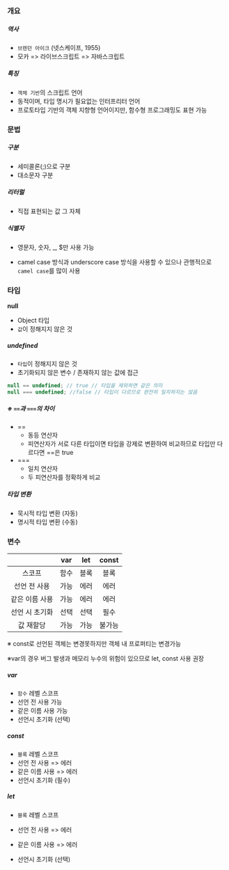 ### 개요

##### 역사

- `브렌던 아이크` (넷스케이프, 1955)
- 모카 => 라이브스크립트 => 자바스크립트

##### 특징

- `객체 기반`의 스크립트 언어
- 동적이며, 타입 명시가 필요없는 인터프리터 언어
- 프로토타입 기반의 객체 지향형 언어이지만, 함수형 프로그래밍도 표현 가능



### 문법

##### 구분

- 세미콜론(;)으로 구분
- 대소문자 구분

##### 리터럴

- 직접 표현되는 값 그 자체

##### 식별자

- 영문자, 숫자, _, $만 사용 가능

- camel case 방식과 underscore case 방식을 사용할 수 있으나 관행적으로 `camel case`를 많이 사용



### 타입

**null**

- Object 타입
-  `값`이 정해지지 않은 것

##### undefined

- `타입`이 정해지지 않은 것
- 초기화되지 않은 변수 / 존재하지 않는 값에 접근

```javascript
null == undefined; // true // 타입을 제외하면 같은 의미
null === undefined; //false // 타입이 다르므로 완전히 일치하지는 않음
```

##### ※ `==`과 `===`의 차이

- == 
  - 동등 연산자
  - 피연산자가 서로 다른 타입이면 타입을 강제로 변환하여 비교하므로 타입만 다르다면 ==은 true
- ===
  - 일치 연산자
  - 두 피연산자를 정확하게 비교

##### 타입 변환

- 묵시적 타입 변환 (자동)
- 명시적 타입 변환 (수동)



### 변수

|                | var  | let  | const  |
| :------------: | :--: | :--: | :----: |
|     스코프     | 함수 | 블록 |  블록  |
|  선언 전 사용  | 가능 | 에러 |  에러  |
| 같은 이름 사용 | 가능 | 에러 |  에러  |
| 선언 시 초기화 | 선택 | 선택 |  필수  |
|   값 재할당    | 가능 | 가능 | 불가능 |

※ const로 선언된 객체는 변경못하지만 객체 내 프로퍼티는 변경가능

※var의 경우 버그 발생과 메모리 누수의 위험이 있으므로 let, const 사용 권장

##### var

- `함수`  레벨 스코프
- 선언 전 사용 가능
- 같은 이름 사용 가능
- 선언시 초기화 (선택)

##### const

- `블록` 레벨 스코프
- 선언 전 사용 => 에러
- 같은 이름 사용 => 에러
- 선언시 초기화 (필수)

##### let

- `블록` 레벨 스코프
- 선언 전 사용 => 에러
- 같은 이름 사용 => 에러

- 선언시 초기화 (선택)

